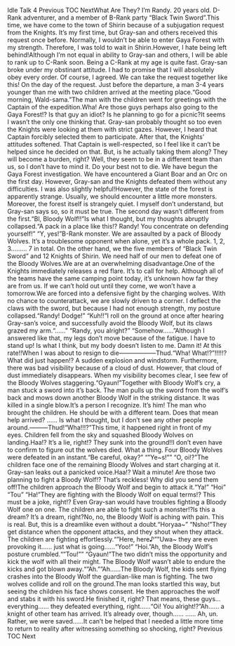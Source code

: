 Idle Talk 4 Previous TOC NextWhat Are They? I’m Randy. 20 years old. D-Rank adventurer, and a member of B-Rank party “Black Twin Sword”.This time, we have come to the town of Shirin because of a subjugation request from the Knights. It’s my first time, but Gray-san and others received this request once before. Normally, I wouldn’t be able to enter Gaya Forest with my strength. Therefore, I was told to wait in Shirin.However, I hate being left behind!Although I’m not equal in ability to Gray-san and others, I will be able to rank up to C-Rank soon. Being a C-Rank at my age is quite fast. Gray-san broke under my obstinant attitude. I had to promise that I will absolutely obey every order. Of course, I agreed. We can take the request together like this! On the day of the request. Just before the departure, a man 3-4 years younger than me with two children arrived at the meeting place.“Good morning, Wald-sama.”The man with the children went for greetings with the Captain of the expedition.Wha! Are those guys perhaps also going to the Gaya Forest!? Is that guy an idiot? Is he planning to go for a picnic?It seems I wasn’t the only one thinking that. Gray-san probably thought so too even the Knights were looking at them with strict gazes. However, I heard that Captain forcibly selected them to participate. After that, the Knights’ attitudes softened. That Captain is well-respected, so I feel like it can’t be helped since he decided on that. But, is he actually taking them along? They will become a burden, right? Well, they seem to be in a different team than us, so I don’t have to mind it. Do your best not to die. We have begun the Gaya Forest investigation. We have encountered a Giant Boar and an Orc on the first day. However, Gray-san and the Knights defeated them without any difficulties. I was also slightly helpful!However, the state of the forest is apparently strange. Usually, we should encounter a little more monsters. Moreover, the forest itself is strangely quiet. I myself don’t understand, but Gray-san says so, so it must be true. The second day wasn’t different from the first.“Bl, Bloody Wolf!!”Is what I thought, but my thoughts abruptly collapsed.“A pack in a place like this!? Randy! You concentrate on defending yourself!” “Y, yes!”B-Rank monster. We are assaulted by a pack of Bloody Wolves. It’s a troublesome opponent when alone, yet it’s a whole pack. 1, 2, 3……… 7 in total. On the other hand, we the five members of “Black Twin Sword” and 12 Knights of Shirin. We need half of our men to defeat one of the Bloody Wolves.We are at an overwhelming disadvantage.One of the Knights immediately releases a red flare. It’s to call for help. Although all of the teams have the same camping point today, it’s unknown how far they are from us. If we can’t hold out until they come, we won’t have a tomorrow.We are forced into a defensive fight by the charging wolves. With no chance to counterattack, we are slowly driven to a corner. I deflect the claws with the sword, but because I had not enough strength, my posture collapsed.“Randy! Dodge!” “Kuh!!”I roll on the ground at once after hearing Gray-san’s voice, and successfully avoid the Bloody Wolf, but its claws grazed my arm.“……” “Randy, you alright?” “Somehow……”Although I answered like that, my legs don’t move because of the fatigue. I have to stand up! Is what I think, but my body doesn’t listen to me. Damn it! At this rate!!When I was about to resign to die――――――Thud.“Wha! What!?”!!!!!? What did just happen!? A sudden explosion and windstorm. Furthermore, there was bad visibility because of a cloud of dust. However, that cloud of dust immediately disappears. When my visibility becomes clear, I see few of the Bloody Wolves staggering.“Gyaun!”Together with Bloody Wolf’s cry, a man stuck a sword into it’s back. The man pulls up the sword from the wolf’s back and mows down another Bloody Wolf in the striking distance. It was killed in a single blow.It’s a person I recognize. It’s him! The man who brought the children. He should be with a different team. Does that mean help arrived? …… Is what I thought, but I don’t see any other people around.―――Thud!“Wha!!!?”This time, it happened right in front of my eyes. Children fell from the sky and squashed Bloody Wolves on landing.Haa!? It’s a lie, right!? They sunk into the ground!!I don’t even have to confirm to figure out the wolves died. What a thing. Four Bloody Wolves were defeated in an instant.“Be careful, okay?” “”Ye~s!”” “O, oi!?”The children face one of the remaining Bloody Wolves and start charging at it. Gray-san leaks out a panicked voice.Haa!? Wait a minute! Are those two planning to fight a Bloody Wolf!? That’s reckless! Why did you send them off!The children approach the Bloody Wolf and begin to attack it.“Ya!” “Hoi” “Tou” “Ha!”They are fighting with the Bloody Wolf on equal terms!? This must be a joke, right!? Even Gray-san would have troubles fighting a Bloody Wolf one on one. The children are able to fight such a monster!?Is this a dream? It’s a dream, right?No, no, the Bloody Wolf is aching with pain. This is real. But, this is a dreamlike even without a doubt.“Horyaa~” “Nsho!”They get distance when the opponent attacks, and they shout when they attack. The children are fighting effortlessly.“”Here, here♪””Uwa~ they are even provoking it…… just what is going……“Yoo!” “Hoi.”Ah, the Bloody Wolf’s posture crumbled.“”Tou!”” “Gyaun!”The two didn’t miss the opportunity and kick the wolf with all their might. The Bloody Wolf wasn’t able to endure the kicks and got blown away.“”Ah.””Ah……The Bloody Wolf, the kids sent flying crashes into the Bloody Wolf the guardian-like man is fighting. The two wolves collide and roll on the ground.The man looks startled this way, but seeing the children his face shows consent. He then approaches the wolf and stabs it with his sword.He finished it, right? That means, these guys… everything…… they defeated everything, right……“Oi! You alright!?”Ah…… a knight of other team has arrived. It’s already over, though…… …… Ah, un. Rather, we were saved……It can’t be helped that I needed a little more time to return to reality after witnessing something so shocking, right? Previous TOC Next